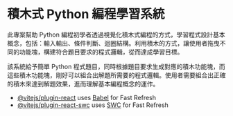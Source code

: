 # 積木式 Python 編程學習系統

此專案幫助 Python 編程初學者透過視覺化積木式編程的方式，學習程式設計基本概念，包括：輸入輸出、條件判斷、迴圈結構。利用積木的方式，讓使用者拖曳不同的功能塊，構建符合題目要求的程式邏輯，從而達成學習目標。

該系統給予簡單 Python 程式題目，同時根據題目要求生成對應的積木功能塊，而這些積木功能塊，剛好可以組合出解題所需要的程式邏輯。使用者需要組合出正確的積木來達到解題效果，進而理解基本編程概念的運作。

- [@vitejs/plugin-react](https://github.com/vitejs/vite-plugin-react/blob/main/packages/plugin-react/README.md) uses [Babel](https://babeljs.io/) for Fast Refresh
- [@vitejs/plugin-react-swc](https://github.com/vitejs/vite-plugin-react-swc) uses [SWC](https://swc.rs/) for Fast Refresh
